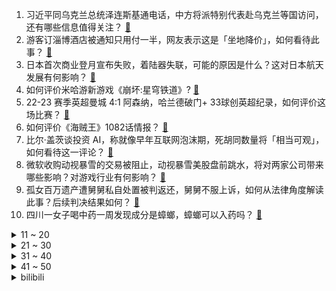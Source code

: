 1. 习近平同乌克兰总统泽连斯基通电话，中方将派特别代表赴乌克兰等国访问，还有哪些信息值得关注？ [:link:](https://www.zhihu.com/question/597927127)
2. 游客订淄博酒店被通知只用付一半，网友表示这是「坐地降价」，如何看待此事？ [:link:](https://www.zhihu.com/question/597865198)
3. 日本首次商业登月宣布失败，着陆器失联，可能的原因是什么？这对日本航天发展有何影响？ [:link:](https://www.zhihu.com/question/597824643)
4. 如何评价米哈游新游戏《崩坏:星穹铁道》? [:link:](https://www.zhihu.com/question/597852301)
5. 22-23 赛季英超曼城 4:1 阿森纳，哈兰德破门+ 33球创英超纪录，如何评价这场比赛？ [:link:](https://www.zhihu.com/question/597992254)
6. 如何评价《海贼王》1082话情报？ [:link:](https://www.zhihu.com/question/597980389)
7. 比尔·盖茨谈投资 AI，称就像早年互联网泡沫期，死胡同数量将「相当可观」，如何看待这一评论？ [:link:](https://www.zhihu.com/question/597752367)
8. 微软收购动视暴雪的交易被阻止，动视暴雪美股盘前跳水，将对两家公司带来哪些影响？对游戏行业有何影响？ [:link:](https://www.zhihu.com/question/597926965)
9. 孤女百万遗产遭舅舅私自处置被判返还，舅舅不服上诉，如何从法律角度解读此事？后续判决结果如何？ [:link:](https://www.zhihu.com/question/597637263)
10. 四川一女子喝中药一周发现成分是蟑螂，蟑螂可以入药吗？ [:link:](https://www.zhihu.com/question/597823505)
<details>
<summary>11 ~ 20</summary>

11. 为什么说减脂期间多做深蹲比跑步要好？ [:link:](https://www.zhihu.com/question/592065896)
12. 平心而论，《长月烬明》究竟怎么样？ [:link:](https://www.zhihu.com/question/597774554)
13. 官方表示「个别地区疫情有小幅上升的迹象」，是否会对五一出行造成影响？假期出行要注意哪些防护事项？ [:link:](https://www.zhihu.com/question/597886149)
14. 震撼华夏的关羽怎么三次都败给乐进？乐进真的有那么厉害吗？ [:link:](https://www.zhihu.com/question/595683137)
15. 《灌篮高手》遭遇史上最严重屏摄，目前累计票房破 4 亿，如何看待电影盗摄行为？ [:link:](https://www.zhihu.com/question/597668722)
16. 小区车位紧张，老公外派半年车位空置，好心把地锁免费给楼下新搬来邻居使用，为什么她拒绝宁愿天天找车位？ [:link:](https://www.zhihu.com/question/593971130)
17. 如何看待最近大学生特种兵式旅游？这样的旅行真的有意义吗？ [:link:](https://www.zhihu.com/question/595213451)
18. 你突然掉进一个电影里，你希望是哪一部电影？ [:link:](https://www.zhihu.com/question/570331547)
19. 金豆豆为何能受到年轻人的青睐？和其他黄金产品有什么区别？ [:link:](https://www.zhihu.com/question/597788279)
20. 不同时间去存钱，利率可能不同，普通人什么时候存款利率比较高？ [:link:](https://www.zhihu.com/question/597097018)
</details>
<details>
<summary>21 ~ 30</summary>

21. 你认为接受教育的目的是什么? [:link:](https://www.zhihu.com/question/597653787)
22. 米哈游新作《崩坏：星穹铁道》公测版本「通往群星的轨迹」上线，你有哪些体验或看法？ [:link:](https://www.zhihu.com/question/597667251)
23. 是轮休还是真受伤？伦纳德快船生涯做了什么你知道吗？ [:link:](https://www.zhihu.com/question/597149543)
24. 你有哪些自行车通勤的经验教训分享？ [:link:](https://www.zhihu.com/question/596178067)
25. 存款利率下调，提前还贷和投资黄金是好的选择吗？ [:link:](https://www.zhihu.com/question/597097112)
26. 全球央行和年轻人一起抢黄金，黄金未来走势如何？适合投资吗？ [:link:](https://www.zhihu.com/question/597524574)
27. 理性消费时代， 2000 - 3000 会是综合性价比最高的手机价位吗？ [:link:](https://www.zhihu.com/question/597409855)
28. 今年有什么「家电新物种」让你相见恨晚？ [:link:](https://www.zhihu.com/question/595318533)
29. 你听过最温柔或者孤独的古诗词是什么？ [:link:](https://www.zhihu.com/question/597606931)
30. 梅德韦杰夫警告「若 G7 禁止对俄出口，俄将终止『黑海谷物倡议』」，此举将产生哪些影响？ [:link:](https://www.zhihu.com/question/597473166)
</details>
<details>
<summary>31 ~ 40</summary>

31. 律师发帖称「人贩梅姨落网」，广州警方回应称「未落网，从未放弃调查」，具体情况如何？ [:link:](https://www.zhihu.com/question/597833247)
32. 购买电视的预算是 3000 元左右，有哪些选择？ [:link:](https://www.zhihu.com/question/585897051)
33. 如何看待淄博文旅局发布《致广大游客朋友的一封信》，称「五一客流量已超出接待能力，建议错峰前往」？ [:link:](https://www.zhihu.com/question/597859832)
34. 出门旅行时住宿有哪些需要注意的「坑」？遇到酒店坐地涨价该怎么办？住酒店时安全、隐私等方面应该如何防护？ [:link:](https://www.zhihu.com/question/597945755)
35. 如何评价米哈游新游《崩坏：星穹铁道》提前一小时开服，半小时 UID 注册就超过 100 万了？ [:link:](https://www.zhihu.com/question/597826070)
36. 除了烟酰胺还有什么好用的美白成分吗？ [:link:](https://www.zhihu.com/question/597840322)
37. 中甲黑龙江冰城队大名单惊现 35 岁「赛车手」，司职前锋但无职业足球经历，有哪些信息值得关注？ [:link:](https://www.zhihu.com/question/597296945)
38. 茶叶除了泡茶喝，你还吃过哪些做法？ [:link:](https://www.zhihu.com/question/596744844)
39. 你是否有过旅行中被「坑」的经历，有哪些经验分享？ [:link:](https://www.zhihu.com/question/597948780)
40. 如果去徐州旅游，有什么值得游玩的景点？ [:link:](https://www.zhihu.com/question/596863538)
</details>
<details>
<summary>41 ~ 50</summary>

41. 除了碳酸饮料外，还有什么适合追剧时便宜又好喝的饮品推荐？ [:link:](https://www.zhihu.com/question/593354051)
42. 中国香港、新加坡抢夺世界 Web3 中心，国内外科技巨头深度布局 Web3。如何理性看待这一趋势？ [:link:](https://www.zhihu.com/question/597436228)
43. 古代游牧/渔猎部落是如何在恶劣的环境下培育出优良的战马？ [:link:](https://www.zhihu.com/question/597562864)
44. 癌细胞爱吃什么？人类能通过“饿死”癌细胞来击破癌症吗？ [:link:](https://www.zhihu.com/question/456458979)
45. 外交部表示「已落实丫丫回国运输方案及航线」，哪些信息值得关注？同其他国家开展大熊猫合作需注意哪些问题？ [:link:](https://www.zhihu.com/question/597877770)
46. 哪些时刻让你体会到“知识的实用与浪漫”？ [:link:](https://www.zhihu.com/question/597834479)
47. AMD 发布 Ryzen Z1 / Extreme 处理器，这款产品有何亮点？ [:link:](https://www.zhihu.com/question/597765379)
48. 有哪些知道了语源后会令人感到惊讶的英语单词？ [:link:](https://www.zhihu.com/question/558242595)
49. 如何评价AWE期间方太提出的全新智慧烹饪解决方案以及发布的全新一代集成烹饪中心X系列？ [:link:](https://www.zhihu.com/question/597652395)
50. 对于普通人来说，钱是挣出来的还是节省出来的？ [:link:](https://www.zhihu.com/question/597766434)
</details><details>
<summary>bilibili</summary>

1. 《崩坏：星穹铁道》OP：「星间旅行」 [:link:](//www.bilibili.com/video/BV1rh4y1n77f)
2. 【亮记生物鉴定】网络热传生物鉴定48 [:link:](//www.bilibili.com/video/BV1Xh411j7yC)
3. SEVENTEEN 'Super' Official MV [:link:](//www.bilibili.com/video/BV1dg4y1j7Eg)
4. 意大利新现实主义巅峰！穷过的人才懂！【25格】《偷自行车的人》 [:link:](//www.bilibili.com/video/BV1nP411U7ba)
5. 眼“色”游戏（押韵版） [:link:](//www.bilibili.com/video/BV17P411U7tp)
6. 中国人的油纸伞撑的不是雨，撑的是五千年的文化自信！ [:link:](//www.bilibili.com/video/BV1Jh411778A)
7. 猫德学院招生季：一窝四只抓了七只 [:link:](//www.bilibili.com/video/BV14P411U7sn)
8. 《原神》白术角色PV——「良方难觅」 [:link:](//www.bilibili.com/video/BV1oX4y1B76Y)
9. 会画画的“牌佬”有多恐怖？【游戏王】 [:link:](//www.bilibili.com/video/BV1Y14y1f7qw)
10. 找五个导游 一起讲解 [:link:](//www.bilibili.com/video/BV1xT411H7b1)
<details>
<summary>11 ~ 20</summary>

11. 【星穹铁道】超详细体力规划攻略！萌新入坑必备！ [:link:](//www.bilibili.com/video/BV1Zz4y1a7jg)
12. 当你想找出广东人！ [:link:](//www.bilibili.com/video/BV1fP411m7wu)
13. 这次我有点悬浮了… 很多粉丝让我来了解徐州烧烤！从车站到市场再到烧烤咱们一起来看看我为什么会悬浮吧！ [:link:](//www.bilibili.com/video/BV17g4y177a7)
14. 当网友问韩男会不会容貌焦虑？百万粉达成读评问答 [:link:](//www.bilibili.com/video/BV1vM411V7Xo)
15. 买到平价破烂！！ [:link:](//www.bilibili.com/video/BV1614y1f7ru)
16. 【星穹铁道】最新免费星琼！开服后新增，1620星琼千万别忘了领 [:link:](//www.bilibili.com/video/BV1Lo4y1L7CW)
17. 我给这部电影打了满分，它的治愈力量直冲人的天灵盖 [:link:](//www.bilibili.com/video/BV1og4y1j7ke)
18. “天使”的一通电话，保住了他的天使 [:link:](//www.bilibili.com/video/BV1Bs4y1d7x1)
19. 她花30元， 给自己准备了一张遗照 [:link:](//www.bilibili.com/video/BV14a4y1P7Nj)
20. 随便剪剪系列 [:link:](//www.bilibili.com/video/BV17k4y1J79D)
</details>
<details>
<summary>21 ~ 30</summary>

21. 我与山区37名小学生一起造了辆火星车！ [:link:](//www.bilibili.com/video/BV1dh411j7iP)
22. 2023明日方舟四周年生日创作派对「寻宝！萨尔贡奇旅」 [:link:](//www.bilibili.com/video/BV1H14y1f7Mx)
23. 求婚计划被女朋友发现后... [:link:](//www.bilibili.com/video/BV1ho4y1L7NH)
24. “高手的创作往往体现在简单的旋律‘’ [:link:](//www.bilibili.com/video/BV1io4y157Vj)
25. 不看后悔！抚顺专门做下三路的饭店，各种狠货齐聚一堂！这饭店就离谱！ [:link:](//www.bilibili.com/video/BV1CM4y1a7QH)
26. 【花小烙】蜜蜂蜇人的毒针其实是它的生殖器官 [:link:](//www.bilibili.com/video/BV1HL411Y7nM)
27. 八爪鱼，全款拿下 [:link:](//www.bilibili.com/video/BV1Mv4y1J7Ba)
28. 这家店发钱了！90秒吃一个汉堡奖金1580元！真想天天来 [:link:](//www.bilibili.com/video/BV1AV4y1Z77Y)
29. 太不内心了 [:link:](//www.bilibili.com/video/BV1do4y157GE)
30. 帅小伙花500元买了个牛头，直接下锅卤，比牛肉还好吃！ [:link:](//www.bilibili.com/video/BV1mV4y1R7JR)
</details>
<details>
<summary>31 ~ 40</summary>

31. 心理学满级小孩 [:link:](//www.bilibili.com/video/BV1PV4y1Z7j7)
32. 那些不听话的女孩，最后都怎么样了 [:link:](//www.bilibili.com/video/BV1q14y1f7LM)
33. 印度留学生活：印度大学的宿舍怎么样？ [:link:](//www.bilibili.com/video/BV19m4y127S6)
34. 骑行穿越柴达木盆地，几十公里没有人烟，为躲避狂风借宿路边工地 [:link:](//www.bilibili.com/video/BV1gM41157Tz)
35. 绝大多数人一生也走不完的路，国之大道，收藏下来，万一有一天可以出发呢？ [:link:](//www.bilibili.com/video/BV1ZM411V7Xb)
36. 真挚动人！孩子们的朗诵让人热泪盈眶 [:link:](//www.bilibili.com/video/BV1mV4y1R79L)
37. 让世界感受痛苦！史上最长·佩恩·六道[漂泊浪客]技能全爆料 [:link:](//www.bilibili.com/video/BV1Cc411J7pu)
38. 耶！发车！ [:link:](//www.bilibili.com/video/BV16V4y1R7a5)
39. 【中字】[MV] SEVENTEEN - Super(孙悟空) 零站 [:link:](//www.bilibili.com/video/BV1LT411H7vi)
40. 飞机上还能这么high？！ [:link:](//www.bilibili.com/video/BV1gT411H7RT)
</details>
<details>
<summary>41 ~ 50</summary>

41. 【淮秀帮】用天欢视角看《长月烬明》！ [:link:](//www.bilibili.com/video/BV1h24y1F73b)
42. 超燃国风Super中文版！当我用大圣的故事进行二创填词——“心中赤忱灵山自会有”【SEVENTEEN】 [:link:](//www.bilibili.com/video/BV1qM4y1a7Gq)
43. 永远不要低估路边摊的实力！ [:link:](//www.bilibili.com/video/BV1uz4y1Y7A5)
44. 挑战！退役特种兵化妆成坏人，去缅北金三角湄公河会发生什么事！肌肉能否给我带来安全感！ [:link:](//www.bilibili.com/video/BV1b14y1f7HL)
45. 男人减速带之强迫症工人 [:link:](//www.bilibili.com/video/BV1Es4y1A72v)
46. “正 月 十 八 ，宜 喜 丧 ” | 长月烬明 | 《囍》 [:link:](//www.bilibili.com/video/BV1ao4y1L779)
47. 不要温和的走进那个良夜，现实没有重来的机会 [:link:](//www.bilibili.com/video/BV1eh4y1n77n)
48. 科幻修仙！人均爆星？星穹铁道世界观&剧情设定入门指南！ [:link:](//www.bilibili.com/video/BV1do4y1b7Gc)
49. 太好听了！许嵩、郎朗合作歌曲《心有所向》 [:link:](//www.bilibili.com/video/BV17X4y1m786)
50. 4月20日，“中国龙芯之母”黄令仪逝世，享年86 岁 [:link:](//www.bilibili.com/video/BV15M4y187qM)
</details>
<details>
<summary>51 ~ 60</summary>

51. 后青年时代，愿我们从未改变 [:link:](//www.bilibili.com/video/BV1G24y1F7bM)
52. 挑战第一次给直男搭档化妆！再去吃南京人童年的鸭血粉丝汤【还愿挑战ep06- 叶新小吃】 [:link:](//www.bilibili.com/video/BV1sM41157Xr)
53. 【老奇】人类最恐怖疾病史：四千年了，我们还能战胜癌症吗？ [:link:](//www.bilibili.com/video/BV1xs4y197en)
54. 2000年前的动漫歌曲人气排行榜TOP100！！【2023年最新】 [:link:](//www.bilibili.com/video/BV1fo4y1b7Rr)
55. 【OC/动画手书】-ʜєʟʟɵ! [:link:](//www.bilibili.com/video/BV18m4y1y7Fx)
56. 第三季回归！各位久等了！经典网剧《灵魂摆渡》第二十一回《除夕》 [:link:](//www.bilibili.com/video/BV1mg4y177bQ)
57. 【ssss古立特吐槽】答应我想要在萝卜番里面看谈恋爱的请划走 [:link:](//www.bilibili.com/video/BV1TV4y1Z7vw)
58. 一键35634伤害！LOL位面数值大崩坏！这就是百倍界王拳？！【有点骚东西】 [:link:](//www.bilibili.com/video/BV1qm4y1y7KX)
59. 盘点经典影视剧最强嘴替角色！看完以后真的爽啊~ [:link:](//www.bilibili.com/video/BV1Bo4y1b7V3)
60. 【崩坏星穹铁道入坑指南】第四期：五星角色强度测评，景元/希儿/常驻七雄/卡夫卡银狼罗刹，三测全部能使用的五星角色全面介绍 [:link:](//www.bilibili.com/video/BV1TL411Y7jD)
</details>
<details>
<summary>61 ~ 70</summary>

61. 《未定事件簿》「澄夏海语」活动PV：澄海浪涌 情满至夏 [:link:](//www.bilibili.com/video/BV15c411J7Uu)
62. 这是我见过最丑的螃蟹，跟礁石一样，用我秘制蒜蓉酱会会它 [:link:](//www.bilibili.com/video/BV1eP411m7Gz)
63. 化学老师制毒，挂科学生贩卖？《绝命毒师》第1期解读，启程阿尔伯克基（含彩蛋、色彩、音乐、镜头解析）【墨菲】 [:link:](//www.bilibili.com/video/BV1Nh41177Z2)
64. 这是吃哪个的问题吗？ [:link:](//www.bilibili.com/video/BV1ah4y1n7by)
65. 原来大长腿是这样伸懒腰的！ [:link:](//www.bilibili.com/video/BV1ps4y197WR)
66. 社恐踢馆 [:link:](//www.bilibili.com/video/BV1bs4y1c7bM)
67. 到拉萨了 [:link:](//www.bilibili.com/video/BV1Xg4y177Mv)
68. 吃个街头烧烤并回复一下为啥没更新的问题 [:link:](//www.bilibili.com/video/BV1Do4y1b7Ed)
69. 请大家以理性的角度看待这部短片！ [:link:](//www.bilibili.com/video/BV1Wg4y177Y3)
70. 草原上的软石头不要捡，因为你不知道它究竟是什么…… [:link:](//www.bilibili.com/video/BV18o4y1574c)
</details>
<details>
<summary>71 ~ 80</summary>

71. 猫 猫 祟 祟 [:link:](//www.bilibili.com/video/BV1fm4y1y7z1)
72. 回答外国人对中国的疑问，这都是啥问题啊…？ [:link:](//www.bilibili.com/video/BV1SL411Y7Yy)
73. 解锁npc [:link:](//www.bilibili.com/video/BV1qP411U7d9)
74. 踏遍云南也要找到你 [:link:](//www.bilibili.com/video/BV19v4y1E7q9)
75. 【吸奇侠】美国黑手党如何打开古巴大门？无限反转、真实教父 [:link:](//www.bilibili.com/video/BV1BM4y1a71G)
76. 就你小子有替身是吧！！？【这个忍者超强却过分慎重】第四集 [:link:](//www.bilibili.com/video/BV1NX4y1z7Ak)
77. 《一虎杀二羊》 [:link:](//www.bilibili.com/video/BV1AT411H7rC)
78. 注意，千万不要眨眼！ [:link:](//www.bilibili.com/video/BV1vg4y1j7mK)
79. 在海拔3600的山上用十二前爸爸8000块买的dv吸了三瓶氧录下了这段舞蹈，你们觉得怎么样 [:link:](//www.bilibili.com/video/BV1cg4y177s2)
80. 可 是 雪 啊 ，飘 进 双 眼 [:link:](//www.bilibili.com/video/BV1Qc411J7Tn)
</details>
<details>
<summary>81 ~ 90</summary>

81. 【普罗米修斯】无线充电，再问宕机 [:link:](//www.bilibili.com/video/BV15M4y187hC)
82. 高手对话，往往只有几秒钟反应时间，张仲平整合资源的时候，让三方都非常体面，说的话也是天衣无缝。#为人处世 # [:link:](//www.bilibili.com/video/BV1za4y1P7vq)
83. 下次想让猩姐带你看哪个学校的宿舍？ [:link:](//www.bilibili.com/video/BV1vM41157Z8)
84. 以防万一你还没看过Happy猫原版视频 [:link:](//www.bilibili.com/video/BV1po4y1L7sf)
85. 什么吃的需要拖把做？！ [:link:](//www.bilibili.com/video/BV1Ho4y1L7Q6)
86. 你小子，可真是什么都敢往里加呀！ [:link:](//www.bilibili.com/video/BV1PX4y1z79y)
87. 《东北老铁赶往淄博前线支援烤串》 [:link:](//www.bilibili.com/video/BV11h4y1p74W)
88. 肉肉大搜索直播带货的“69块9冷吃毛肚”到底味道怎样？ [:link:](//www.bilibili.com/video/BV1am4y1y71c)
89. 画了美女(男)还配了动画🦋 [:link:](//www.bilibili.com/video/BV1VL411Y7ip)
90. 时隔一年半，Mavic3系列的毕业作品来了！大疆Mavic3 Pro上手 [:link:](//www.bilibili.com/video/BV1Eg4y1L79p)
</details>
<details>
<summary>91 ~ 100</summary>

91. 恭喜国产剧正式进入无爱无情模式！以《长月烬明》为代表！ [:link:](//www.bilibili.com/video/BV1rh4y1p7wf)
92. 阿曼达的冒险完整版！看完所有的恐怖录像我惊呆了！！ [:link:](//www.bilibili.com/video/BV1HT411H7sH)
93. “很奇怪，我发现这头大象是没有脸的” [:link:](//www.bilibili.com/video/BV1Yc411H7Ay)
94. 喜欢河里滑的没有坏人，河门 4K [:link:](//www.bilibili.com/video/BV1dh411E78M)
95. 【罗肖尼】如何永远学会一个单词？ [:link:](//www.bilibili.com/video/BV1ns4y1A7fj)
96. “这 是 一 场 让 所 有 玩 家 「抓狂」的 直 播” [:link:](//www.bilibili.com/video/BV1W14y1f7st)
97. 床太大？还是他太小？ [:link:](//www.bilibili.com/video/BV1yX4y1B7nS)
98. 全世界唯一确定性别的母斑鳖死亡，西游记老鳖原型灭绝进入倒计时 [:link:](//www.bilibili.com/video/BV1hL411Y7nj)
99. 内娱的选秀时代以他来结束｜刘宇 [:link:](//www.bilibili.com/video/BV1Ws4y1c7T8)
100. 【Jonna Jinton】平衡石头的艺术 [:link:](//www.bilibili.com/video/BV1Ga4y1P7kp)
</details></details>